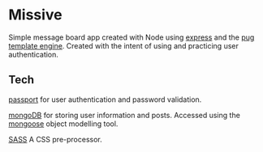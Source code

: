 # Missive

Simple message board app created with Node using [express](https://expressjs.com/) and the [pug template engine](https://pugjs.org).
Created with the intent of using and practicing user authentication.

## Tech

[passport](https://www.passportjs.org/) for user authentication and password validation.

[mongoDB](https://www.mongodb.com/) for storing user information and posts. Accessed using the [mongoose](https://mongoosejs.com/) object modelling tool.

[SASS](https://sass-lang.com/documentation/syntax) A CSS pre-processor.
